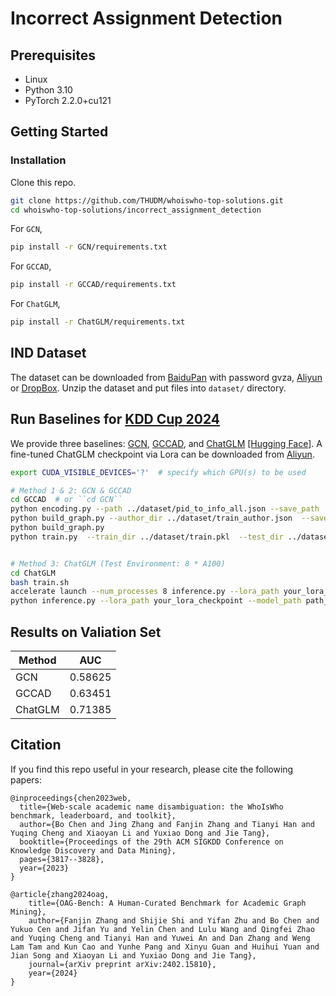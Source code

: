 # Incorrect Assignment Detection

## Prerequisites
- Linux
- Python 3.10
- PyTorch 2.2.0+cu121
  
## Getting Started

### Installation

Clone this repo.

```bash
git clone https://github.com/THUDM/whoiswho-top-solutions.git
cd whoiswho-top-solutions/incorrect_assignment_detection
```

For ``GCN``, 
```bash
pip install -r GCN/requirements.txt
```

For ``GCCAD``,
```bash
pip install -r GCCAD/requirements.txt
```

For ``ChatGLM``,
```bash
pip install -r ChatGLM/requirements.txt
```

## IND Dataset
The dataset can be downloaded from [BaiduPan](https://pan.baidu.com/s/1_CX50fRxou4riEHzn5UYKg?pwd=gvza) with password gvza, [Aliyun](https://open-data-set.oss-cn-beijing.aliyuncs.com/oag-benchmark/kddcup-2024/IND-WhoIsWho/IND-WhoIsWho.zip) or [DropBox](https://www.dropbox.com/scl/fi/o8du146aafl3vrb87tm45/IND-WhoIsWho.zip?rlkey=cg6tbubqo532hb1ljaz70tlxe&dl=1).
Unzip the dataset and put files into ``dataset/`` directory.

## Run Baselines for [KDD Cup 2024](https://www.biendata.xyz/competition/ind_kdd_2024/)

We provide three baselines: [GCN](https://arxiv.org/abs/1609.02907), [GCCAD](https://arxiv.org/abs/2108.07516), and [ChatGLM](https://arxiv.org/abs/2210.02414) [[Hugging Face]](https://huggingface.co/THUDM/chatglm3-6b-32k). A fine-tuned ChatGLM checkpoint via Lora can be downloaded from [Aliyun](https://open-data-set.oss-cn-beijing.aliyuncs.com/oag-benchmark/kddcup-2024/IND-WhoIsWho/ind_chatglm_ckpt_1000.zip).

```bash
export CUDA_VISIBLE_DEVICES='?'  # specify which GPU(s) to be used

# Method 1 & 2: GCN & GCCAD
cd GCCAD  # or ``cd GCN``
python encoding.py --path ../dataset/pid_to_info_all.json --save_path ../dataset/roberta_embeddings.pkl
python build_graph.py --author_dir ../dataset/train_author.json  --save_dir ../dataset/train.pkl
python build_graph.py
python train.py  --train_dir ../dataset/train.pkl  --test_dir ../dataset/valid.pkl


# Method 3: ChatGLM (Test Environment: 8 * A100)
cd ChatGLM
bash train.sh
accelerate launch --num_processes 8 inference.py --lora_path your_lora_path --model_path your_model_path --pub_path  ../dataset/pid_to_info_all.json --eval_path ../dataset/ind_valid_author.json  # multi-GPU
python inference.py --lora_path your_lora_checkpoint --model_path path_to_chatglm --pub_path ../dataset/pid_to_info_all.json  --eval_path ../dataset/ind_valid_author.json   # single GPU
```

## Results on Valiation Set

|  Method  | AUC   |
|-------|-------|
| GCN  | 0.58625 |
| GCCAD | 0.63451 |
| ChatGLM  | 0.71385 |

## Citation

If you find this repo useful in your research, please cite the following papers:

```
@inproceedings{chen2023web,
  title={Web-scale academic name disambiguation: the WhoIsWho benchmark, leaderboard, and toolkit},
  author={Bo Chen and Jing Zhang and Fanjin Zhang and Tianyi Han and Yuqing Cheng and Xiaoyan Li and Yuxiao Dong and Jie Tang},
  booktitle={Proceedings of the 29th ACM SIGKDD Conference on Knowledge Discovery and Data Mining},
  pages={3817--3828},
  year={2023}
}

@article{zhang2024oag,
    title={OAG-Bench: A Human-Curated Benchmark for Academic Graph Mining},
    author={Fanjin Zhang and Shijie Shi and Yifan Zhu and Bo Chen and Yukuo Cen and Jifan Yu and Yelin Chen and Lulu Wang and Qingfei Zhao and Yuqing Cheng and Tianyi Han and Yuwei An and Dan Zhang and Weng Lam Tam and Kun Cao and Yunhe Pang and Xinyu Guan and Huihui Yuan and Jian Song and Xiaoyan Li and Yuxiao Dong and Jie Tang},
    journal={arXiv preprint arXiv:2402.15810},
    year={2024}
}
```
